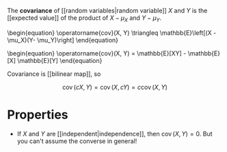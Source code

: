 The **covariance** of [[random variables|random variable]] $X$ and $Y$ is the [[expected value]] of the product of $X-\mu_X$ and $Y-\mu_Y$.

\begin{equation}
\operatorname{cov}(X, Y) \triangleq \mathbb{E}\left[(X - \mu_X)(Y- \mu_Y)\right]
\end{equation}

\begin{equation}
\operatorname{cov}(X, Y) = \mathbb{E}[XY] - \mathbb{E}[X] \mathbb{E}[Y]
\end{equation}

Covariance is [[bilinear map]], so

$$
\operatorname{cov}(cX,Y) = \operatorname{cov}(X,cY) = c\operatorname{cov}(X,Y)
$$

# Properties

* If $X$ and $Y$ are [[independent|independence]], then $\operatorname{cov}(X, Y) = 0$. But you can't assume the converse in general!